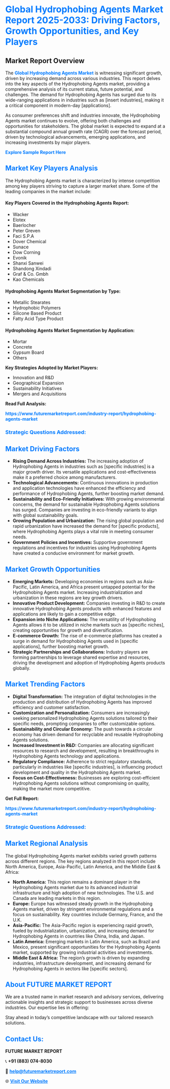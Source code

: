 <h1 style="color: #007BFF;">Global Hydrophobing Agents Market Report 2025-2033: Driving Factors, Growth Opportunities, and Key Players</h1>

<section id="overview">
<h2>Market Report Overview</h2>
<p>The <a href="https://www.futuremarketreport.com/industry-report/hydrophobing-agents-market" style="color: #007BFF; text-decoration: none;"><strong>Global Hydrophobing Agents Market</strong></a> is witnessing significant growth, driven by increasing demand across various industries. This report delves into the key aspects of the Hydrophobing Agents market, providing a comprehensive analysis of its current status, future potential, and challenges. The demand for Hydrophobing Agents has surged due to its wide-ranging applications in industries such as [insert industries], making it a critical component in modern-day [applications].</p>
<p>As consumer preferences shift and industries innovate, the Hydrophobing Agents market continues to evolve, offering both challenges and opportunities for stakeholders. The global market is expected to expand at a substantial compound annual growth rate (CAGR) over the forecast period, driven by technological advancements, emerging applications, and increasing investments by major players.</p>
</section>

<section id="overview">
<p><a href="https://www.futuremarketreport.com/request-sample/reportId=30492" style="color: #007BFF; text-decoration: none;"><strong>Explore Sample Report Here</strong></a></p>
</section>

<section id="key-players">
<h2 style="color: #007BFF;">Market Key Players Analysis</h2>
<p>The Hydrophobing Agents market is characterized by intense competition among key players striving to capture a larger market share. Some of the leading companies in the market include:</p>
<h4>Key Players Covered in the Hydrophobing Agents Report:</h4>
<ul><li>Wacker</li><li>Elotex</li><li>Baerlocher</li><li>Peter Greven</li><li>Faci S.P.A</li><li>Dover Chemical</li><li>Sunace</li><li>Dow Corning</li><li>Evonik</li><li>Shanxi Sanwei</li><li>Shandong Xindadi</li><li>Graf &amp; Co. Gmbh</li><li>Kao Chemicals</li></ul>
<h4>Hydrophobing Agents Market Segmentation by Type:</h4>
<ul><li>Metallic Stearates</li><li>Hydrophobic Polymers</li><li>Silicone Based Product</li><li>Fatty Acid Type Product</li></ul>

<h4>Hydrophobing Agents Market Segmentation by Application:</h4>
<ul><li>Mortar</li><li>Concrete</li><li>Gypsum Board</li><li>Others</li></ul>
<p><strong>Key Strategies Adopted by Market Players:</strong></p>
<ul>
<li>Innovation and R&D</li>
<li>Geographical Expansion</li>
<li>Sustainability Initiatives</li>
<li>Mergers and Acquisitions</li>
</ul>
</section>

<section>
<p><strong>Read Full Analysis: </strong></p><a href="https://www.futuremarketreport.com/industry-report/hydrophobing-agents-market" style="color: #007BFF; text-decoration: none;"><strong>https://www.futuremarketreport.com/industry-report/hydrophobing-agents-market</strong></a>
<h3 style="color: #007BFF;">Strategic Questions Addressed:</h3>
</section>

<section id="driving-factors">
<h2 style="color: #007BFF;">Market Driving Factors</h2>
<ul>
<li><strong>Rising Demand Across Industries:</strong> The increasing adoption of Hydrophobing Agents in industries such as [specific industries] is a major growth driver. Its versatile applications and cost-effectiveness make it a preferred choice among manufacturers.</li>
<li><strong>Technological Advancements:</strong> Continuous innovations in production and application technologies have enhanced the efficiency and performance of Hydrophobing Agents, further boosting market demand.</li>
<li><strong>Sustainability and Eco-Friendly Initiatives:</strong> With growing environmental concerns, the demand for sustainable Hydrophobing Agents solutions has surged. Companies are investing in eco-friendly variants to align with global sustainability goals.</li>
<li><strong>Growing Population and Urbanization:</strong> The rising global population and rapid urbanization have increased the demand for [specific products], where Hydrophobing Agents plays a vital role in meeting consumer needs.</li>
<li><strong>Government Policies and Incentives:</strong> Supportive government regulations and incentives for industries using Hydrophobing Agents have created a conducive environment for market growth.</li>
</ul>
</section>

<section id="growth-opportunities">
<h2 style="color: #007BFF;">Market Growth Opportunities</h2>
<ul>
<li><strong>Emerging Markets:</strong> Developing economies in regions such as Asia-Pacific, Latin America, and Africa present untapped potential for the Hydrophobing Agents market. Increasing industrialization and urbanization in these regions are key growth drivers.</li>
<li><strong>Innovative Product Development:</strong> Companies investing in R&D to create innovative Hydrophobing Agents products with enhanced features and applications are likely to gain a competitive edge.</li>
<li><strong>Expansion into Niche Applications:</strong> The versatility of Hydrophobing Agents allows it to be utilized in niche markets such as [specific niches], creating opportunities for growth and diversification.</li>
<li><strong>E-commerce Growth:</strong> The rise of e-commerce platforms has created a surge in demand for Hydrophobing Agents used in [specific applications], further boosting market growth.</li>
<li><strong>Strategic Partnerships and Collaborations:</strong> Industry players are forming partnerships to leverage shared expertise and resources, driving the development and adoption of Hydrophobing Agents products globally.</li>
</ul>
</section>

<section id="trending-factors">
<h2 style="color: #007BFF;">Market Trending Factors</h2>
<ul>
<li><strong>Digital Transformation:</strong> The integration of digital technologies in the production and distribution of Hydrophobing Agents has improved efficiency and customer satisfaction.</li>
<li><strong>Customization and Personalization:</strong> Consumers are increasingly seeking personalized Hydrophobing Agents solutions tailored to their specific needs, prompting companies to offer customizable options.</li>
<li><strong>Sustainability and Circular Economy:</strong> The push towards a circular economy has driven demand for recyclable and reusable Hydrophobing Agents solutions.</li>
<li><strong>Increased Investment in R&D:</strong> Companies are allocating significant resources to research and development, resulting in breakthroughs in Hydrophobing Agents technology and applications.</li>
<li><strong>Regulatory Compliance:</strong> Adherence to strict regulatory standards, particularly in industries like [specific industries], is influencing product development and quality in the Hydrophobing Agents market.</li>
<li><strong>Focus on Cost-Effectiveness:</strong> Businesses are exploring cost-efficient Hydrophobing Agents solutions without compromising on quality, making the market more competitive.</li>
</ul>
</section>

<section>
<p><strong>Get Full Report: </strong></p><a href="https://www.futuremarketreport.com/industry-report/hydrophobing-agents-market" style="color: #007BFF; text-decoration: none;"><strong>https://www.futuremarketreport.com/industry-report/hydrophobing-agents-market</strong></a>
<h3 style="color: #007BFF;">Strategic Questions Addressed:</h3>
</section>


<section id="regional-analysis">
<h2 style="color: #007BFF;">Market Regional Analysis</h2>
<p>The global Hydrophobing Agents market exhibits varied growth patterns across different regions. The key regions analyzed in this report include North America, Europe, Asia-Pacific, Latin America, and the Middle East & Africa:</p>
<ul>
<li><strong>North America:</strong> This region remains a dominant player in the Hydrophobing Agents market due to its advanced industrial infrastructure and high adoption of new technologies. The U.S. and Canada are leading markets in this region.</li>
<li><strong>Europe:</strong> Europe has witnessed steady growth in the Hydrophobing Agents market, driven by stringent environmental regulations and a focus on sustainability. Key countries include Germany, France, and the U.K.</li>
<li><strong>Asia-Pacific:</strong> The Asia-Pacific region is experiencing rapid growth, fueled by industrialization, urbanization, and increasing demand for Hydrophobing Agents in countries like China, India, and Japan.</li>
<li><strong>Latin America:</strong> Emerging markets in Latin America, such as Brazil and Mexico, present significant opportunities for the Hydrophobing Agents market, supported by growing industrial activities and investments.</li>
<li><strong>Middle East & Africa:</strong> The region’s growth is driven by expanding industries, infrastructure development, and increasing demand for Hydrophobing Agents in sectors like [specific sectors].</li>
</ul>
</section>

<footer>
<h2 style="color: #007BFF;">About FUTURE MARKET REPORT</h2>
<p>We are a trusted name in market research and advisory services, delivering actionable insights and strategic support to businesses across diverse industries. Our expertise lies in offering:</p>

<p>Stay ahead in today’s competitive landscape with our tailored research solutions.</p>

<h2 style="color: #007BFF;">Contact Us:</h2>
<p><strong>FUTURE MARKET REPORT</strong></p>
<p>📞 <strong>+91 (883) 074-8030</strong></p>
<p>📧 <strong><a href="mailto:help@futuremarketreport.com" style="color: #007BFF;">help@futuremarketreport.com</a></strong></p>
<p>🌐 <strong><a href="https://www.futuremarketreport.com/" style="color: #007BFF;">Visit Our Website</a></strong></p>
</footer>